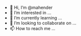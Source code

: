 - 👋 Hi, I’m @mahender
- 👀 I’m interested in ...
- 🌱 I’m currently learning ...
- 💞️ I’m looking to collaborate on ...
- 📫 How to reach me ...

<!---
mahenderiky/mahenderiky is a ✨ special ✨ repository because its `README.md` (this file) appears on your GitHub profile.
You can click the Preview link to take a look at your changes.
--->
